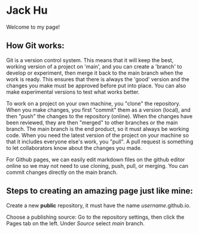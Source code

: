 # Jack Hu

Welcome to my page!

## How Git works:

Git is a version control system. This means that it will keep the best, working version of a project on 'main', and you can create a 'branch' to develop or experiment, then merge it back to the main branch when the work is ready. This ensures that there is always the 'good' version and the changes you make must be approved before put into place. You can also make experimental versions to test what works better.

To work on a project on your own machine, you "clone" the repository. When you make changes, you first "commit" them as a version (local), and then "push" the changes to the repository (online). When the changes have been reviewed, they are then "merged" to other branches or the main branch. The main branch is the end product, so it must always be working code. When you need the latest version of the project on your machine so that it includes everyone else's work, you "pull". A pull request is something to let collaborators know about the changes you made.

For Github pages, we can easily edit markdown files on the github editor online so we may not need to use cloning, push, pull, or merging. You can commit changes directly on the main branch.


## Steps to creating an amazing page just like mine:

Create a new **public** repository, it must have the name *username*.github.io.

Choose a publishing source: Go to the repository settings, then click the Pages tab on the left. Under *Source* select *main* branch.
